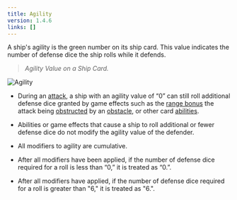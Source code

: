 ```yaml
---
title: Agility
version: 1.4.6
links: []
---
```


A ship's agility is the green number on its ship card. This value indicates the number of defense dice the ship rolls while it defends.

> *Agility Value on a Ship Card.*

![Agility](Agility_ship_value.webp)

- During an [attack](/rules/Attack), a ship with an agility value of “0” can still roll additional defense dice granted by game effects such as the [range bonus](/rules/Range_Bouns) the attack being [obstructed](/rules/Obstructed) by an [obstacle](/rules/Obstacles), or other card [abilities](/rules/Abilities).

- Abilities or game effects that cause a ship to roll additional or fewer defense dice do not modify the agility value of the defender.

- All modifiers to agility are cumulative.

- After all modifiers have been applied, if the number of defense dice required for a roll is less than “0,” it is treated as “0.”.

- After all modifiers have applied, if the number of defense dice required for a roll is greater than "6," it is treated as "6.".
